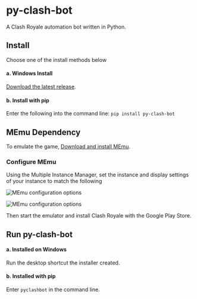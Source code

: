 # py-clash-bot

A Clash Royale automation bot written in Python.

## Install

Choose one of the install methods below

#### a. Windows Install

[Download the latest release](https://github.com/matthewmiglio/py-clash-bot/releases).

#### b. Install with pip

Enter the following into the command line:
```pip install py-clash-bot```

## MEmu Dependency

To emulate the game, [Download and install MEmu](https://www.memuplay.com/).

### Configure MEmu

Using the Multiple Instance Manager, set the instance and display settings of your instance to match the following

![MEmu configuration options](https://github.com/matthewmiglio/py-clash-bot/blob/master/docs/memu_instance_settings.png?raw=true)

![MEmu configuration options](https://github.com/matthewmiglio/py-clash-bot/blob/master/docs/memu_display_settings.png?raw=true)

Then start the emulator and install Clash Royale with the Google Play Store.

## Run py-clash-bot

#### a. Installed on Windows

Run the desktop shortcut the installer created.

#### b. Installed with pip

Enter `pyclashbot` in the command line.
